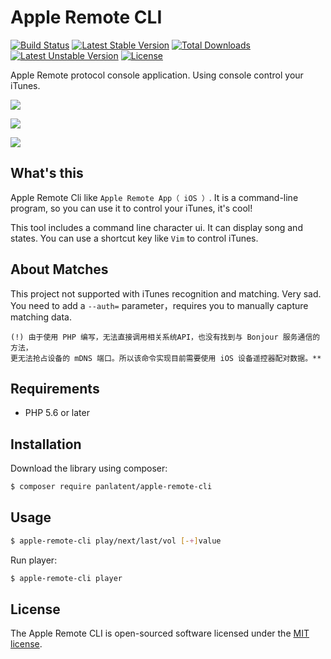 Apple Remote CLI
================
[![Build Status](https://travis-ci.org/panlatent/apple-remote-cli.svg)](https://travis-ci.org/panlatent/apple-remote-cli)
[![Latest Stable Version](https://poser.pugx.org/panlatent/apple-remote-cli/v/stable.svg)](https://packagist.org/packages/panlatent/apple-remote-cli) 
[![Total Downloads](https://poser.pugx.org/panlatent/apple-remote-cli/downloads.svg)](https://packagist.org/packages/panlatent/apple-remote-cli) 
[![Latest Unstable Version](https://poser.pugx.org/panlatent/apple-remote-cli/v/unstable.svg)](https://packagist.org/packages/panlatent/apple-remote-cli) 
[![License](https://poser.pugx.org/panlatent/apple-remote-cli/license.svg)](https://packagist.org/packages/panlatent/apple-remote-cli)

Apple Remote protocol console application. Using console control your iTunes.

![](http://wx1.sinaimg.cn/mw690/005LUFJRly1fetdabsq1yg30ic029dh2.gif)

![](http://wx3.sinaimg.cn/mw690/005LUFJRly1fetdacxy49g30gd03s76j.gif)

![](http://wx3.sinaimg.cn/mw690/005LUFJRly1fetdaeildig30gd041773.gif)

What's this
------------
Apple Remote Cli like `Apple Remote App（ iOS ）`. It is a command-line program, 
so you can use it to control your iTunes, it's cool!

This tool includes a command line character ui. It can display song and states.
You can use a shortcut key like `Vim` to control iTunes. 

About Matches
-------------
This project not supported with iTunes recognition and matching. Very sad. You 
need to add a `--auth=` parameter，requires you to manually capture matching 
data.

    (!) 由于使用 PHP 编写，无法直接调用相关系统API，也没有找到与 Bonjour 服务通信的方法，
    更无法抢占设备的 mDNS 端口。所以该命令实现目前需要使用 iOS 设备遥控器配对数据。**

Requirements
-------------
+ PHP 5.6 or later

Installation
-------------
Download the library using composer:

```bash
$ composer require panlatent/apple-remote-cli
```

Usage
-----
```bash
$ apple-remote-cli play/next/last/vol [-+]value
```

Run player:
```bash
$ apple-remote-cli player
```

License
-------
The Apple Remote CLI is open-sourced software licensed under the [MIT license](http://opensource.org/licenses/MIT).

